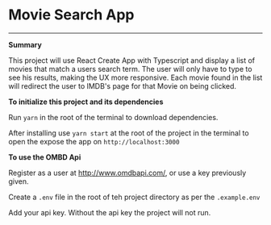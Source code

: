 # Movie Search App

---

**Summary**

This project will use React Create App with Typescript and display a list of movies that match a users search term. The user will only have to type to see his results, making the UX more responsive. Each movie found in the list will redirect the user to IMDB's page for that Movie on being clicked.

**To initialize this project and its dependencies**

Run `yarn` in the root of the terminal to download dependencies.

After installing use `yarn start` at the root of the project in the terminal to open the expose the app on `http://localhost:3000`

**To use the OMBD Api**

Register as a user at http://www.omdbapi.com/, or use a key previously given.

Create a `.env` file in the root of teh project directory as per the `.example.env `

Add your api key. Without the api key the project will not run.
